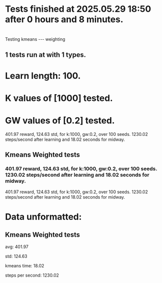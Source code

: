 # Tests finished at 2025.05.29 18:50 after 0 hours and 8 minutes.
# 
Testing kmeans --- weighting
## 1 tests run at with 1 types.
# Learn length: 100.
# K values of [1000] tested.
# GW values of [0.2] tested.

401.97 reward, 124.63 std, for k:1000, gw:0.2, over 100 seeds.  1230.02 steps/second after learning and 18.02 seconds for midway.


## Kmeans Weighted tests
### 401.97 reward, 124.63 std, for k:1000, gw:0.2, over 100 seeds.  1230.02 steps/second after learning and 18.02 seconds for midway.

401.97 reward, 124.63 std, for k:1000, gw:0.2, over 100 seeds.  1230.02 steps/second after learning and 18.02 seconds for midway.


# Data unformatted:



## Kmeans Weighted tests
avg:
401.97

std:
124.63

kmeans time:
18.02

steps per second:
1230.02
